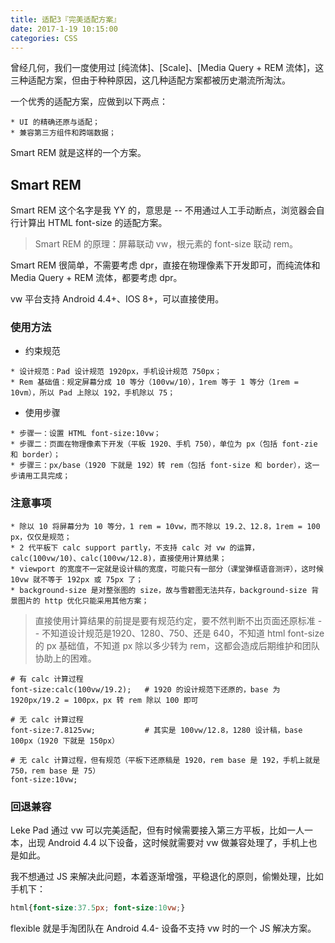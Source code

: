 ```yaml
---
title: 适配3『完美适配方案』
date: 2017-1-19 10:15:00
categories: CSS
---
```



曾经几何，我们一度使用过 [纯流体]、[Scale]、[Media Query + REM 流体]，这三种适配方案，但由于种种原因，这几种适配方案都被历史潮流所淘汰。

一个优秀的适配方案，应做到以下两点：

```
* UI 的精确还原与适配；
* 兼容第三方组件和跨端数据；
```

<!--more-->

Smart REM 就是这样的一个方案。


## Smart REM

Smart REM 这个名字是我 YY 的，意思是 -- 不用通过人工手动断点，浏览器会自行计算出 HTML font-size 的适配方案。

> Smart REM 的原理：屏幕联动 vw，根元素的 font-size 联动 rem。

Smart REM 很简单，不需要考虑 dpr，直接在物理像素下开发即可，而纯流体和 Media Query + REM 流体，都要考虑 dpr。

vw 平台支持 Android 4.4+、IOS 8+，可以直接使用。

### 使用方法

* 约束规范

```
* 设计规范：Pad 设计规范 1920px，手机设计规范 750px；
* Rem 基础值：规定屏幕分成 10 等分（100vw/10），1rem 等于 1 等分（1rem = 10vm），所以 Pad 上除以 192，手机除以 75；
```

* 使用步骤

```
* 步骤一：设置 HTML font-size:10vw；
* 步骤二：页面在物理像素下开发（平板 1920、手机 750），单位为 px（包括 font-zie 和 border）；
* 步骤三：px/base（1920 下就是 192）转 rem（包括 font-size 和 border），这一步请用工具完成；
```

### 注意事项

```
* 除以 10 将屏幕分为 10 等分，1 rem = 10vw，而不除以 19.2、12.8，1rem = 100 px，仅仅是规范；
* 2 代平板下 calc support partly，不支持 calc 对 vw 的运算，calc(100vw/10)、calc(100vw/12.8)，直接使用计算结果；
* viewport 的宽度不一定就是设计稿的宽度，可能只有一部分（课堂弹框语音测评），这时候 10vw 就不等于 192px 或 75px 了；
* background-size 是对整张图的 size，故与雪碧图无法共存，background-size 背景图片的 http 优化只能采用其他方案；
```

> 直接使用计算结果的前提是要有规范约定，要不然判断不出页面还原标准 -- 不知道设计规范是1920、1280、750、还是 640，不知道 html font-size 的 px 基础值，不知道 px 除以多少转为 rem，这都会造成后期维护和团队协助上的困难。

```
# 有 calc 计算过程
font-size:calc(100vw/19.2);   # 1920 的设计规范下还原的，base 为 1920px/19.2 = 100px，px 转 rem 除以 100 即可

# 无 calc 计算过程
font-size:7.8125vw;           # 其实是 100vw/12.8，1280 设计稿，base 100px（1920 下就是 150px）

# 无 calc 计算过程，但有规范（平板下还原稿是 1920，rem base 是 192，手机上就是 750，rem base 是 75）
font-size:10vw;
```

### 回退兼容

Leke Pad 通过 vw 可以完美适配，但有时候需要接入第三方平板，比如一人一本，出现 Android 4.4 以下设备，这时候就需要对 vw 做兼容处理了，手机上也是如此。

我不想通过 JS 来解决此问题，本着逐渐增强，平稳退化的原则，偷懒处理，比如手机下：

```CSS
html{font-size:37.5px; font-size:10vw;}
```

flexible 就是手淘团队在 Android 4.4- 设备不支持 vw 时的一个 JS 解决方案。
